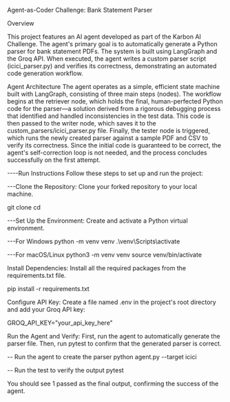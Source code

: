 Agent-as-Coder Challenge: Bank Statement Parser

Overview

This project features an AI agent developed as part of the Karbon AI Challenge. The agent's primary goal is to automatically generate a Python parser for bank statement PDFs. The system is built using LangGraph and the Groq API. When executed, the agent writes a custom parser script (icici_parser.py) and verifies its correctness, demonstrating an automated code generation workflow.


Agent Architecture
The agent operates as a simple, efficient state machine built with LangGraph, consisting of three main steps (nodes). The workflow begins at the retriever node, which holds the final, human-perfected Python code for the parser—a solution derived from a rigorous debugging process that identified and handled inconsistencies in the test data. This code is then passed to the writer node, which saves it to the custom_parsers/icici_parser.py file. Finally, the tester node is triggered, which runs the newly created parser against a sample PDF and CSV to verify its correctness. Since the initial code is guaranteed to be correct, the agent's self-correction loop is not needed, and the process concludes successfully on the first attempt.

----Run Instructions
Follow these steps to set up and run the project:

---Clone the Repository:
Clone your forked repository to your local machine.

git clone <your-repository-url>
cd <repository-name>

---Set Up the Environment:
Create and activate a Python virtual environment.

---For Windows
python -m venv venv
.\venv\Scripts\activate

---For macOS/Linux
python3 -m venv venv
source venv/bin/activate

Install Dependencies:
Install all the required packages from the requirements.txt file.

pip install -r requirements.txt

Configure API Key:
Create a file named .env in the project's root directory and add your Groq API key:

GROQ_API_KEY="your_api_key_here"

Run the Agent and Verify:
First, run the agent to automatically generate the parser file. Then, run pytest to confirm that the generated parser is correct.

-- Run the agent to create the parser
python agent.py --target icici

-- Run the test to verify the output
pytest

You should see 1 passed as the final output, confirming the success of the agent.
